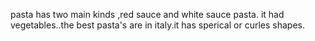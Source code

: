  pasta has two main kinds ,red sauce and white sauce pasta. it had vegetables..the best pasta's are in italy.it has sperical or curles shapes.